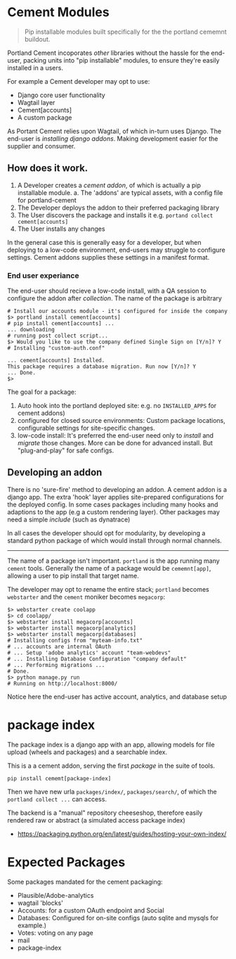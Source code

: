 # Cement Modules

> Pip installable modules built specifically for the the portland cememnt buildout.

Portland Cement incoporates _other_ libraries without the hassle for the end-user, packing units into "pip installable" modules, to ensure they're easily installed in a users.

For example a Cement developer may opt to use:

+ Django core user functionality
+ Wagtail layer
+ Cement[accounts]
+ A custom package

As Portant Cement relies upon Wagtail, of which in-turn uses Django. The end-user is _installing django addons_. Making development easier for the supplier and consumer.

## How does it work.

1. A Developer creates a _cement addon_, of which is actually a pip installable module.
    a. The 'addons' are typical assets, with a config file for portland-cement
2. The Developer deploys the addon to their preferred packaging library
3. The User discovers the package and installs it
    e.g. `portand collect cement[accounts]`
4. The User installs any changes

In the general case this is generally easy for a developer, but when deploying to a low-code environment, end-users may struggle to configure settings. Cement addons supplies these settings in a manifest format.

### End user experiance

The end-user should recieve a low-code install, with a QA session to configure the addon after _collection_. The name of the package is arbitrary

    # Install our accounts module - it's configured for inside the company
    $> portland install cement[accounts]
    # pip install cement[accounts] ...
    ... downloading
    # running post collect script...
    $> Would you like to use the company defined Single Sign on [Y/n]? Y
    # Installing "custom-auth.conf"

    ... cement[accounts] Installed.
    This package requires a database migration. Run now [Y/n]? Y
    ... Done.
    $>


The goal for a package:

1. Auto hook into the portland deployed site: e.g. no `INSTALLED_APPS` for cement addons)
2. configured for closed source environments: Custom package locations, configurable settings for site-specific changes.
3. low-code install: It's preferred the end-user need only to _install_ and _migrate_ those changes.
    More can be done for advanced install. But "plug-and-play" for safe configs.


## Developing an addon

There is no 'sure-fire' method to developing an addon. A cement addon is a django app. The extra 'hook' layer applies site-prepared configurations for the deployed config. In some cases packages including many hooks and adaptions to the app (e.g a custom rendering layer). Other packages may need a simple _include_ (such as dynatrace)

In all cases the developer should opt for modularity, by developing a standard python package of which would install through normal channels.

---

The name of a package isn't important. `portland` is the app running many `cement` tools. Generally the name of a package would be `cememnt[app]`, allowing a user to pip install that target name.

The developer may opt to rename the entire stack; `portland` becomes `webstarter` and the `cement` moniker becomes `megacorp`:

    $> webstarter create coolapp
    $> cd coolapp/
    $> webstarter install megacorp[accounts]
    $> webstarter install megacorp[analytics]
    $> webstarter install megacorp[databases]
    # Installing configs from "myteam-info.txt"
    # ... accounts are internal OAuth
    # ... Setup 'adobe analytics' account "team-webdevs"
    # ... Installing Database Configuration "company default"
    # ... Performing migrations ...
    # Done.
    $> python manage.py run
    # Running on http://localhost:8000/


Notice here the end-user has active account, analytics, and database setup


# package index

The package index is a django app with an app, allowing models for file upload (wheels and packages) and a searchable index.

This is a a cement addon, serving the first _package_ in the suite of tools.

    pip install cememt[package-index]

Then we have new urla `packages/index/`, `packages/search/`,
of which the `portland collect ...` can access.

The backend is a "manual" repository cheeseshop, therefore easily rendered raw or abstract (a simulated access package index)

+ https://packaging.python.org/en/latest/guides/hosting-your-own-index/



# Expected Packages

Some packages mandated for the cement packaging:

+ Plausible/Adobe-analytics
+ wagtail 'blocks'
+ Accounts: for a custom OAuth endpoint and Social
+ Databases: Configured for on-site configs (auto sqlite and mysqls for example.)
+ Votes: voting on any page
+ mail
+ package-index